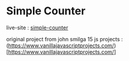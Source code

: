 # Simple Counter

live-site : [simple-counter](https://pratik280.github.io/simple-counter/)

original project from john smilga 15 js projects : (https://www.vanillajavascriptprojects.com/)[https://www.vanillajavascriptprojects.com/]
